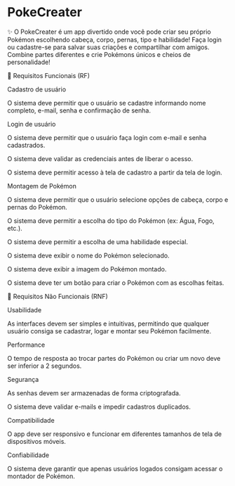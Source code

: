 # PokeCreater
✨ O PokeCreater é um app divertido onde você pode criar seu próprio Pokémon escolhendo cabeça, corpo, pernas, tipo e habilidade! Faça login ou cadastre-se para salvar suas criações e compartilhar com amigos. Combine partes diferentes e crie Pokémons únicos e cheios de personalidade!

📌 Requisitos Funcionais (RF)

Cadastro de usuário

O sistema deve permitir que o usuário se cadastre informando nome completo, e-mail, senha e confirmação de senha.

Login de usuário

O sistema deve permitir que o usuário faça login com e-mail e senha cadastrados.

O sistema deve validar as credenciais antes de liberar o acesso.

O sistema deve permitir acesso à tela de cadastro a partir da tela de login.

Montagem de Pokémon

O sistema deve permitir que o usuário selecione opções de cabeça, corpo e pernas do Pokémon.

O sistema deve permitir a escolha do tipo do Pokémon (ex: Água, Fogo, etc.).

O sistema deve permitir a escolha de uma habilidade especial.

O sistema deve exibir o nome do Pokémon selecionado.

O sistema deve exibir a imagem do Pokémon montado.

O sistema deve ter um botão para criar o Pokémon com as escolhas feitas.

📌 Requisitos Não Funcionais (RNF)

Usabilidade

As interfaces devem ser simples e intuitivas, permitindo que qualquer usuário consiga se cadastrar, logar e montar seu Pokémon facilmente.

Performance

O tempo de resposta ao trocar partes do Pokémon ou criar um novo deve ser inferior a 2 segundos.

Segurança

As senhas devem ser armazenadas de forma criptografada.

O sistema deve validar e-mails e impedir cadastros duplicados.

Compatibilidade

O app deve ser responsivo e funcionar em diferentes tamanhos de tela de dispositivos móveis.

Confiabilidade

O sistema deve garantir que apenas usuários logados consigam acessar o montador de Pokémon.
